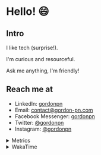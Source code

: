 # Hello! 😄

## Intro

I like tech (surprise!).

I'm curious and resourceful.

Ask me anything, I'm friendly!

## Reach me at

- LinkedIn: [gordonpn](https://www.linkedin.com/in/gordonpn/)
- Email: [contact@gordon-pn.com](mailto:contact@gordon-pn.com)
- Facebook Messenger: [gordonpn](https://www.messenger.com/t/Gordonpn)
- Twitter: [@gordonpn](https://twitter.com/Gordonpn)
- Instagram: [@gordonpn](https://www.instagram.com/gordonpn/)

<details>
  <summary>Metrics</summary>

  <img align="center" src="https://github.com/gordonpn/gordonpn/blob/master/github-metrics.svg" alt="GitHub Metrics">

</details>

<details>
  <summary>WakaTime</summary>

  <!--START_SECTION:waka-->
📊 **This Week I Spent My Time On** 

```text
💬 Programming Languages: 
Java                     9 hrs 15 mins       ██████████████░░░░░░░░░░░   55.11 % 
TypeScript               5 hrs 30 mins       ████████░░░░░░░░░░░░░░░░░   32.74 % 
GitIgnore file           50 mins             █░░░░░░░░░░░░░░░░░░░░░░░░   05.06 % 
JavaScript               19 mins             ░░░░░░░░░░░░░░░░░░░░░░░░░   01.91 % 
JSON                     17 mins             ░░░░░░░░░░░░░░░░░░░░░░░░░   01.77 % 

🔥 Editors: 
Intellijidea             16 hrs 48 mins      █████████████████████████   100.00 % 
```


 Last Updated on 07/04/2024 10:17:04 UTC
<!--END_SECTION:waka-->
</details>
